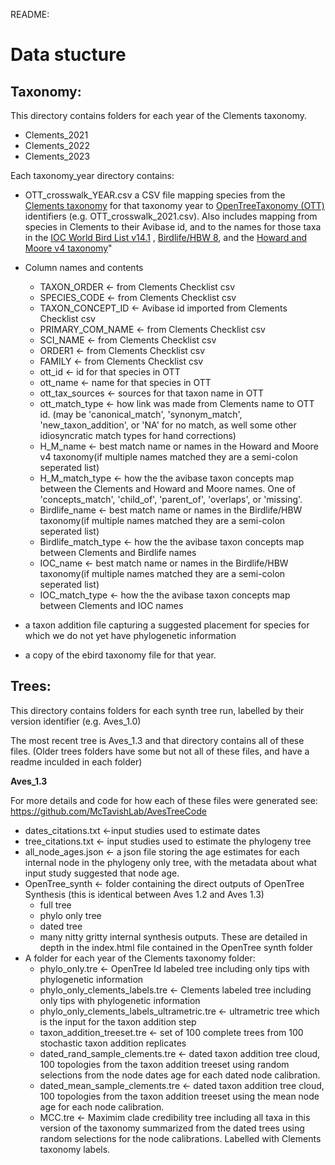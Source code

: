 README:

# Data stucture
## Taxonomy:
This directory contains folders for each year of the Clements taxonomy.  
- Clements_2021  
- Clements_2022  
- Clements_2023  

Each taxonomy_year directory contains:  
- OTT_crosswalk_YEAR.csv
a CSV file mapping species from the [Clements taxonomy](https://www.birds.cornell.edu/clementschecklist/introduction/updateindex/october-2023/download/?__hstc=60209138.b9804d29db01561a7e696935f1b2fe77.1722097297040.1727728190990.1728510098461.4&__hssc=60209138.1.1728510098461&__hsfp=3468990387&_ga=2.238563136.176428784.1728510098-449536986.1722097296) for that taxonomy year to [OpenTreeTaxonomy (OTT)](https://tree.opentreeoflife.org/taxonomy/browse?name=Aves) identifiers (e.g. OTT_crosswalk_2021.csv).
Also includes mapping from species in Clements to their Avibase id, and to the names for those taxa in the [IOC World Bird List v14.1](https://www.worldbirdnames.org/new/) , [Birdlife/HBW 8](https://datazone.birdlife.org/species/taxonomy), and the [Howard and Moore v4 taxonomy](https://www.aviansystematics.org/the-howard-and-moore-complete-checklist)"

- Column names and contents
    * TAXON_ORDER <- from Clements Checklist csv
    * SPECIES_CODE <- from Clements Checklist csv
    * TAXON_CONCEPT_ID <- Avibase id imported from Clements Checklist csv
    * PRIMARY_COM_NAME <- from Clements Checklist csv
    * SCI_NAME <- from Clements Checklist csv
    * ORDER1 <- from Clements Checklist csv
    * FAMILY <- from Clements Checklist csv
    * ott_id <- id for that species in OTT
    * ott_name <- name for that species in OTT
    * ott_tax_sources <- sources for that taxon name in OTT
    * ott_match_type <- how link was made from Clements name to OTT id. (may be 'canonical_match', 'synonym_match', 'new_taxon_addition', or 'NA' for no match, as well some other idiosyncratic match types for hand corrections)
    * H_M_name <- best match name or names in the Howard and Moore v4 taxonomy(if multiple names matched they are a semi-colon seperated list)
    * H_M_match_type <- how the the avibase taxon concepts map between the Clements and Howard and Moore names. One of 'concepts_match', 'child_of', 'parent_of', 'overlaps', or 'missing'. 
    * Birdlife_name <- best match name or names in the Birdlife/HBW taxonomy(if multiple names matched they are a semi-colon seperated list)
    * Birdlife_match_type <- how the the avibase taxon concepts map between Clements and Birdlife names
    * IOC_name <- best match name or names in the Birdlife/HBW taxonomy(if multiple names matched they are a semi-colon seperated list)
    * IOC_match_type <- how the the avibase taxon concepts map between Clements and IOC names



- a taxon addition file capturing a suggested placement for species for which we do not yet have phylogenetic information  

- a copy of the ebird taxonomy file for that year. 
                    
## Trees:
This directory contains folders for each synth tree run, labelled by their version identifier (e.g. Aves_1.0) 


The most recent tree is Aves_1.3 and that directory contains all of these files. 
(Older trees folders have some but not all of these files, and have a readme inculded in each folder)

**Aves_1.3**

For more details and code for how each of these files were generated see: https://github.com/McTavishLab/AvesTreeCode 
* dates_citations.txt <-input studies used to estimate dates  
* tree_citations.txt <- input studies used to estimate the phylogeny tree  
* all_node_ages.json <- a json file storing the age estimates for each internal node in the phylogeny only tree, with the metadata about what input study suggested that node age.
* OpenTree_synth <- folder containing the direct outputs of OpenTree Synthesis  (this is identical between Aves 1.2 and Aves 1.3) 
    - full tree  
    - phylo only tree  
    - dated tree  
    - many nitty gritty internal synthesis outputs. These are detailed in depth in the index.html file contained in the OpenTree synth folder
* A folder for each year of the Clements taxonomy folder:
    - phylo_only.tre <- OpenTree Id labeled tree including only tips with phylogenetic information
    - phylo_only_clements_labels.tre  <- Clements labeled tree including only tips with phylogenetic information
    - phylo_only_clements_labels_ultrametric.tre <- ultrametric tree which is the input for the taxon addition step
    - taxon_addition_treeset.tre <- set of 100 complete trees from 100 stochastic taxon addition replicates
    - dated_rand_sample_clements.tre <- dated taxon addition tree cloud, 100 topologies from the taxon addition treeset using random selections from the node dates age for each dated node calibration.  
    - dated_mean_sample_clements.tre <- dated taxon addition tree cloud, 100 topologies from the taxon addition treeset using the mean node age for each node calibration. 
    - MCC.tre <- Maximim clade credibility tree including all taxa in this version of the taxonomy summarized from the dated trees using random selections for the node calibrations. Labelled with Clements taxonomy labels.




